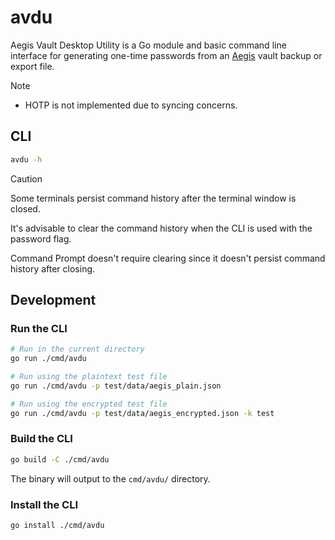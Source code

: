 # avdu

Aegis Vault Desktop Utility is a Go module and basic command line interface for generating 
one-time passwords from an [Aegis](https://github.com/beemdevelopment/Aegis) vault backup or export file.

> [!NOTE]
> - HOTP is not implemented due to syncing concerns.

## CLI

```bash
avdu -h
```

> [!CAUTION]
> Some terminals persist command history after the terminal window is closed.
>
> It's advisable to clear the command history when the CLI is used with the password flag.
>
> Command Prompt doesn't require clearing since it doesn't persist command history after closing.

## Development

### Run the CLI

```bash
# Run in the current directory
go run ./cmd/avdu

# Run using the plaintext test file
go run ./cmd/avdu -p test/data/aegis_plain.json

# Run using the encrypted test file
go run ./cmd/avdu -p test/data/aegis_encrypted.json -k test
```

### Build the CLI

```bash
go build -C ./cmd/avdu
```

The binary will output to the `cmd/avdu/` directory.

### Install the CLI

```bash
go install ./cmd/avdu
```
